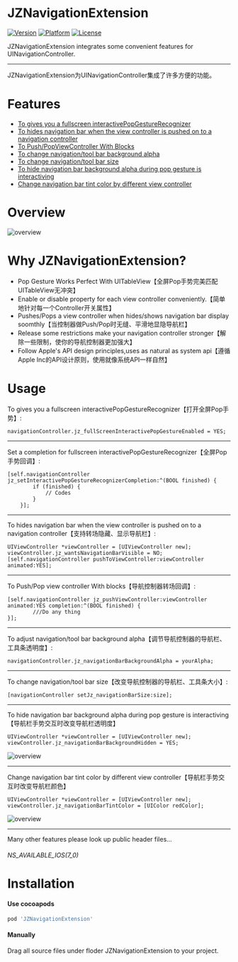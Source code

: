 # JZNavigationExtension

[![Version](https://img.shields.io/badge/pod-v1.4.6-5193DB.svg)](https://cocoapods.org/pods/JZNavigationExtension)
[![Platform](https://img.shields.io/badge/platform-ios-lightgrey.svg)]()
[![License](https://img.shields.io/badge/license-MIT-2F2F2F.svg)](https://github.com/JazysYu/JZNavigationExtension/blob/master/LICENSE)

JZNavigationExtension integrates some convenient features for UINavigationController.
___
JZNavigationExtension为UINavigationController集成了许多方便的功能。

# Features
* [To gives you a fullscreen interactivePopGestureRecognizer](#FPG)
* [To hides navigation bar when the view controller is pushed on to a navigation controller](#HNBP)
* [To Push/PopViewController With Blocks](#PWB)
* [To change navigation/tool bar background alpha](#NBTA)
* [To change navigation/tool bar size](#NBTS)
* [To hide navigation bar background alpha during pop gesture is interactiving](#NBD)
* [Change navigation bar tint color by different view controller](#CCVC)

# Overview

![overview](https://raw.githubusercontent.com/JazysYu/JZNavigationExtension/master/Snapshots/JZNavigationExtensionDemo.gif)

#	Why JZNavigationExtension?
* Pop Gesture Works Perfect With UITableView【全屏Pop手势完美匹配UITableView无冲突】
* Enable or disable property for each view controller conveniently.【简单地针对每一个Controller开关属性】
* Pushes/Pops a view controller when hides/shows navigation bar display soomthly【当控制器做Push/Pop时无缝、平滑地显隐导航栏】
* Release some restrictions make your navigation controller stronger【解除一些限制，使你的导航控制器更加强大】
* Follow Apple's API design principles,uses as natural
 as system api【遵循Apple Inc的API设计原则，使用就像系统API一样自然】

# Usage

<a id="FPG"></a>To gives you a fullscreen interactivePopGestureRecognizer【打开全屏Pop手势】:

``` objc
navigationController.jz_fullScreenInteractivePopGestureEnabled = YES;
```
___

<a id="FPG"></a>Set a completion for fullscreen interactivePopGestureRecognizer【全屏Pop手势回调】:

``` objc
[self.navigationController jz_setInteractivePopGestureRecognizerCompletion:^(BOOL finished) {
        if (finished) {
            // Codes
        }
    }];
```
___

<a id="HNBP"></a>To hides navigation bar when the view controller is pushed on to a navigation controller【支持转场隐藏、显示导航栏】:
``` objc
UIViewController *viewController = [UIViewController new];
viewController.jz_wantsNavigationBarVisible = NO;
[self.navigationController pushToViewController:viewController animated:YES];
```
___

<a id="PWB"></a>To Push/Pop view controller With blocks【导航控制器转场回调】:
``` objc
[self.navigationController jz_pushViewController:viewController animated:YES completion:^(BOOL finished) {
		///Do any thing
}];
```
___

<a id="NBTA"></a>To adjust navigation/tool bar background alpha【调节导航控制器的导航栏、工具条透明度】:

``` objc
navigationController.jz_navigationBarBackgroundAlpha = yourAlpha;
```
___

<a id="NBTS"></a>To change navigation/tool bar size【改变导航控制器的导航栏、工具条大小】:

``` objc
[navigationController setJz_navigationBarSize:size];
```

___

<a id="NBD"></a>To hide navigation bar background alpha during pop gesture is interactiving【导航栏手势交互时改变导航栏透明度】

``` objc
UIViewController *viewController = [UIViewController new];
viewController.jz_navigationBarBackgroundHidden = YES;
```

![overview](https://raw.githubusercontent.com/JazysYu/JZNavigationExtension/master/Snapshots/JZNavigationExtensionDemo2.gif)
___

<a id="CCVC"></a>Change navigation bar tint color by different view controller【导航栏手势交互时改变导航栏颜色】

``` objc
UIViewController *viewController = [UIViewController new];
viewController.jz_navigationBarTintColor = [UIColor redColor];
```

![overview](https://raw.githubusercontent.com/JazysYu/JZNavigationExtension/master/Snapshots/JZNavigationExtensionDemo3.gif)
___

Many other features please look up public header files...

###### NS_AVAILABLE_IOS(7_0) 

# Installation
#### Use cocoapods

``` ruby
pod 'JZNavigationExtension'
```

#### Manually
Drag all source files under floder JZNavigationExtension to your project.
